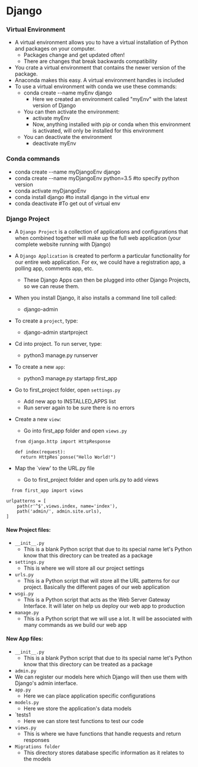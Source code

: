# Django

### Virtual Environment

- A virtual environment allows you to have a virtual installation of Python and packages on your computer.
  - Packages change and get updated often!
  - There are changes that break backwards compatibility
- You crate a virtual environment that contains the newer version of the package.
- Anaconda makes this easy. A virtual environment handles is included
- To use a virtual environment with conda we use these commands:
  - conda create --name myEnv django
    - Here we created an environment called "myEnv" with the latest version of Django
  - You can then activate the environment:
    - activate myEnv
    - Now, anything installed with pip or conda when this environment is activated, will only be installed for this environment
  - You can deactivate the environment
    - deactivate myEnv

### Conda commands

- conda create --name myDjangoEnv django
- conda create --name myDjangoEnv python=3.5 #to specify python version
- conda activate myDjangoEnv
- conda install django #to install django in the virtual env
- conda deactivate #To get out of virtual env

### Django Project

- A `Django Project` is a collection of applications and configurations that when combined together will make up the full web application (your complete website running with Django)
- A `Django Application` is created to perform a particular functionality for our entire web application. For ex, we could have a registration app, a polling app, comments app, etc.
  - These Django Apps can then be plugged into other Django Projects, so we can reuse them.
- When you install Django, it also installs a command line toll called:
  - django-admin
- To create a `project`, type:
  - django-admin startproject <project name>
- Cd into project. To run server, type:
  - python3 manage.py runserver
- To create a new `app`:
  - python3 manage.py startapp first_app
- Go to first_project folder, open `settings.py`
  - Add new app to INSTALLED_APPS list
  - Run server again to be sure there is no errors
- Create a new `view`:

  - Go into first_app folder and open `views.py`

  ```
  from django.http import HttpResponse

  def index(request):
    return HttpRes`ponse("Hello World!")
  ```

- Map the `view' to the URL.py file
  - Go to first_project folder and open urls.py to add views

```
  from first_app import views

urlpatterns = [
    path(r'^$',views.index, name='index'),
    path('admin/', admin.site.urls),
]
```

#### New Project files:

- `__init__.py`
  - This is a blank Python script that due to its special name let's Python know that this directory can be treated as a package
- `settings.py`
  - This is where we will store all our project settings
- `urls.py`
  - This is a Python script that will store all the URL patterns for our project. Basically the different pages of our web application
- `wsgi.py`
  - This is a Python script that acts as the Web Server Gateway Interface. It will later on help us deploy our web app to production
- `manage.py`
  - This is a Python script that we will use a lot. It will be associated with many commands as we build our web app

#### New App files:

- `__init__.py`
  - This is a blank Python script that due to its special name let's Python know that this directory can be treated as a package
- `admin.py`
- We can register our models here which Django will then use them with Django's admin interface.
- `app.py`
  - Here we can place application specific configurations
- `models.py`
  - Here we store the application's data models
- `tests1
  - Here we can store test functions to test our code
- `views.py`
  - This is where we have functions that handle requests and return responses
- `Migrations folder`
  - This directory stores database specific information as it relates to the models
